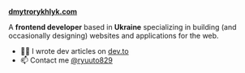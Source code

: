 **[dmytrorykhlyk.com](https://dmytrorykhlyk.com/)**

A __frontend developer__ based in __Ukraine__ specializing in building (and occasionally designing) websites and applications for the web.

- ✍🏻 I wrote dev articles on [dev.to](https://dev.to/ryuuto829)
- 📫 Contact me [@ryuuto829](twitter.com/ryuuto829)
